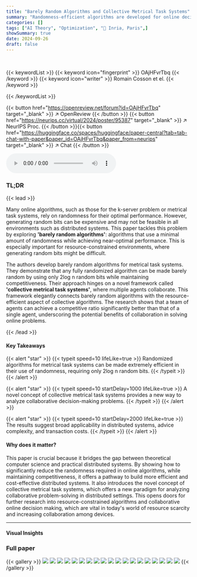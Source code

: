 ```yaml
---
title: "Barely Random Algorithms and Collective Metrical Task Systems"
summary: "Randomness-efficient algorithms are developed for online decision making, requiring only 2log n random bits and achieving near-optimal competitiveness for metrical task systems."
categories: []
tags: ["AI Theory", "Optimization", "🏢 Inria, Paris",]
showSummary: true
date: 2024-09-26
draft: false
---
```


<br>

{{< keywordList >}}
{{< keyword icon="fingerprint" >}} OAjHFvrTbq {{< /keyword >}}
{{< keyword icon="writer" >}} Romain Cosson et el. {{< /keyword >}}
 
{{< /keywordList >}}

{{< button href="https://openreview.net/forum?id=OAjHFvrTbq" target="_blank" >}}
↗ OpenReview
{{< /button >}}
{{< button href="https://neurips.cc/virtual/2024/poster/95387" target="_blank" >}}
↗ NeurIPS Proc.
{{< /button >}}{{< button href="https://huggingface.co/spaces/huggingface/paper-central?tab=tab-chat-with-paper&paper_id=OAjHFvrTbq&paper_from=neurips" target="_blank" >}}
↗ Chat
{{< /button >}}



<audio controls>
    <source src="https://ai-paper-reviewer.com/OAjHFvrTbq/podcast.wav" type="audio/wav">
    Your browser does not support the audio element.
</audio>


### TL;DR


{{< lead >}}

Many online algorithms, such as those for the k-server problem or metrical task systems, rely on randomness for their optimal performance. However, generating random bits can be expensive and may not be feasible in all environments such as distributed systems.  This paper tackles this problem by exploring **'barely random algorithms'**: algorithms that use a minimal amount of randomness while achieving near-optimal performance.  This is especially important for resource-constrained environments, where generating random bits might be difficult. 

The authors develop barely random algorithms for metrical task systems.  They demonstrate that any fully randomized algorithm can be made barely random by using only 2log n random bits while maintaining competitiveness.  Their approach hinges on a novel framework called **'collective metrical task systems'**, where multiple agents collaborate. This framework elegantly connects barely random algorithms with the resource-efficient aspect of collective algorithms. The research shows that a team of agents can achieve a competitive ratio significantly better than that of a single agent, underscoring the potential benefits of collaboration in solving online problems.

{{< /lead >}}


#### Key Takeaways

{{< alert "star" >}}
{{< typeit speed=10 lifeLike=true >}} Randomized algorithms for metrical task systems can be made extremely efficient in their use of randomness, requiring only 2log n random bits. {{< /typeit >}}
{{< /alert >}}

{{< alert "star" >}}
{{< typeit speed=10 startDelay=1000 lifeLike=true >}} A novel concept of collective metrical task systems provides a new way to analyze collaborative decision-making problems. {{< /typeit >}}
{{< /alert >}}

{{< alert "star" >}}
{{< typeit speed=10 startDelay=2000 lifeLike=true >}} The results suggest broad applicability in distributed systems, advice complexity, and transaction costs. {{< /typeit >}}
{{< /alert >}}

#### Why does it matter?
This paper is crucial because it bridges the gap between theoretical computer science and practical distributed systems. By showing how to significantly reduce the randomness required in online algorithms, while maintaining competitiveness, it offers a pathway to build more efficient and cost-effective distributed systems.  It also introduces the novel concept of collective metrical task systems, which offers a new paradigm for analyzing collaborative problem-solving in distributed settings. This opens doors for further research into resource-constrained algorithms and collaborative online decision making, which are vital in today's world of resource scarcity and increasing collaboration among devices.

------
#### Visual Insights







### Full paper

{{< gallery >}}
<img src="https://ai-paper-reviewer.com/OAjHFvrTbq/1.png" class="grid-w50 md:grid-w33 xl:grid-w25" />
<img src="https://ai-paper-reviewer.com/OAjHFvrTbq/2.png" class="grid-w50 md:grid-w33 xl:grid-w25" />
<img src="https://ai-paper-reviewer.com/OAjHFvrTbq/3.png" class="grid-w50 md:grid-w33 xl:grid-w25" />
<img src="https://ai-paper-reviewer.com/OAjHFvrTbq/4.png" class="grid-w50 md:grid-w33 xl:grid-w25" />
<img src="https://ai-paper-reviewer.com/OAjHFvrTbq/5.png" class="grid-w50 md:grid-w33 xl:grid-w25" />
<img src="https://ai-paper-reviewer.com/OAjHFvrTbq/6.png" class="grid-w50 md:grid-w33 xl:grid-w25" />
<img src="https://ai-paper-reviewer.com/OAjHFvrTbq/7.png" class="grid-w50 md:grid-w33 xl:grid-w25" />
<img src="https://ai-paper-reviewer.com/OAjHFvrTbq/8.png" class="grid-w50 md:grid-w33 xl:grid-w25" />
<img src="https://ai-paper-reviewer.com/OAjHFvrTbq/9.png" class="grid-w50 md:grid-w33 xl:grid-w25" />
<img src="https://ai-paper-reviewer.com/OAjHFvrTbq/10.png" class="grid-w50 md:grid-w33 xl:grid-w25" />
<img src="https://ai-paper-reviewer.com/OAjHFvrTbq/11.png" class="grid-w50 md:grid-w33 xl:grid-w25" />
<img src="https://ai-paper-reviewer.com/OAjHFvrTbq/12.png" class="grid-w50 md:grid-w33 xl:grid-w25" />
<img src="https://ai-paper-reviewer.com/OAjHFvrTbq/13.png" class="grid-w50 md:grid-w33 xl:grid-w25" />
<img src="https://ai-paper-reviewer.com/OAjHFvrTbq/14.png" class="grid-w50 md:grid-w33 xl:grid-w25" />
<img src="https://ai-paper-reviewer.com/OAjHFvrTbq/15.png" class="grid-w50 md:grid-w33 xl:grid-w25" />
<img src="https://ai-paper-reviewer.com/OAjHFvrTbq/16.png" class="grid-w50 md:grid-w33 xl:grid-w25" />
<img src="https://ai-paper-reviewer.com/OAjHFvrTbq/17.png" class="grid-w50 md:grid-w33 xl:grid-w25" />
<img src="https://ai-paper-reviewer.com/OAjHFvrTbq/18.png" class="grid-w50 md:grid-w33 xl:grid-w25" />
<img src="https://ai-paper-reviewer.com/OAjHFvrTbq/19.png" class="grid-w50 md:grid-w33 xl:grid-w25" />
{{< /gallery >}}